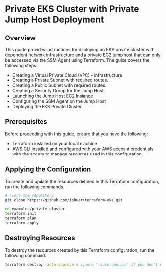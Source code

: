 #  Private EKS Cluster with Private Jump Host Deployment

## Overview
This guide provides instructions for deploying an EKS private cluster with dependent network infrastructure and a private EC2 jump host that can only be accessed via the SSM Agent using Terraform. The guide covers the following steps:

- Creating a Virtual Private Cloud (VPC) - infrastructure
- Creating a Private Subnet with required routes.
- Creating a Public Subnet with required routes.
- Creating a Security Group for the Jump Host
- Launching the Jump Host EC2 Instance
- Configuring the SSM Agent on the Jump Host
- Deploying the EKS Private Cluster

## Prerequisites
Before proceeding with this guide, ensure that you have the following:

- Terraform installed on your local machine
- AWS CLI installed and configured with your AWS account credentials with the access to manage resources used in this configuration.

## Applying the Configuration

To create and update the resources defined in this Terraform configuration, run the following commands.

```bash
# clone the repository
git clone https://github.com/ishuar/terraform-eks.git

cd examples/private_cluster
terraform init
terraform plan
terraform apply
```

## Destroying Resources

To destroy the resources created by this Terraform configuration, run the following command.

```bash
terraform destroy -auto-approve # ignore "-auto-approve" if you don't want to autoapprove.
```